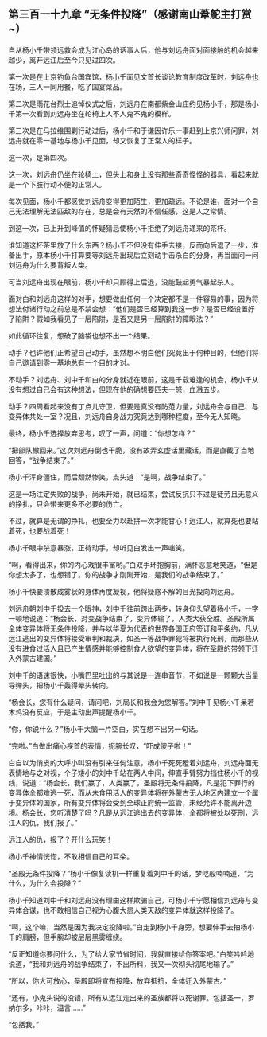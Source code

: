 ## 第三百一十九章 “无条件投降”（感谢南山葦舵主打赏~）
自从杨小千带领远救会成为江心岛的话事人后，他与刘远舟面对面接触的机会越来越少，离开远江后至今只见过四次。

第一次是在上京钓鱼台国宾馆，杨小千面见文首长谈论教育制度改革时，刘远舟也在场，三人一同用餐，吃了国宴菜品。

第二次是雨花台烈士追悼仪式之后，刘远舟在南都紫金山庄约见杨小千，那是杨小千第一次看到刘远舟坐在轮椅上人不人鬼不鬼的模样。

第三次是在马拉维围剿行动过后，杨小千和于谦因许乐一事赶到上京兴师问罪，刘远舟就在零一基地与杨小千见面，却又恢复了正常人的样子。

这一次，是第四次。

这一次，刘远舟仍坐在轮椅上，但头上和身上没有那些奇奇怪怪的器具，看起来就是一个下肢行动不便的正常人。

每次见面，杨小千都感觉刘远舟变得更加陌生，更加疏远。不论是谁，面对一个自己无法理解无法匹敌的存在，总是会有天然的不信任感，这是人之常情。

到这一次，已上升到峰值的怀疑猜忌使杨小千拒绝了刘远舟递来的茶杯。

谁知道这杯茶里放了什么东西？杨小千不但没有伸手去接，反而向后退了一步，准备出手，原本杨小千打算要等刘远舟出现后立刻动手击杀白的分身，再当面问一问刘远舟为什么要背叛人类。

可当刘远舟出现在眼前，杨小千却只顾得上后退，没能鼓起勇气暴起杀人。

面对白和刘远舟这样的对手，想要做出任何一个决定都不是一件容易的事，因为将想法付诸行动之前总是不禁会想：“他们是否已经算到我这一步？是否已经设置好了陷阱？假如我看见了一层陷阱，是否又是另一层陷阱的障眼法？”

如此循环往复，想破了脑袋也想不出一个结果。

动手？也许他们正希望自己动手，虽然想不明白他们究竟出于何种目的，但他们将自己邀请到零一基地总有一个目的才对。

不动手？刘远舟、刘中千和白的分身就近在眼前，这是千载难逢的机会，杨小千从没有想过自己会有这种想法，但现在他的确想要匹夫一怒，血溅五步。

动手？四周看起来没有丁点儿守卫，但要是真没有防范力量，刘远舟会与自己、与变异体共处一室？况且，刘远舟自身战力究竟达到哪种程度，至今无人知晓。

最终，杨小千选择放弃思考，叹了一声，问道：“你想怎样？”

“把部队撤回来。”这次刘远舟倒也干脆，没有故弄玄虚话里藏话，而是直截了当地回答，“战争结束了。”

杨小千浑身僵住，而后颓然惨笑，点头道：“是啊，战争结束了。”

这是一场注定失败的战争，尚未开始，就已结束，尝试反抗只不过是徒劳且无意义的挣扎，只会带来更多不必要的伤亡。

不过，就算是无谓的挣扎，也要全力以赴拼一次才能甘心！远江人，就算死也要站着死，也要战着死！

杨小千眼中杀意暴涨，正待动手，却听见白发出一声嗤笑。

“啊，看得出来，你的内心戏很丰富哟。”白双手环抱胸前，满怀恶意地笑道，“但是你想太多了，也想错了。你的战争才刚刚开始，是我们的战争结束了。”

杨小千快要溃散成雾状的身体再度凝视，他将疑惑不解的目光投向刘远舟。

刘远舟朝刘中千投去一个眼神，刘中千往前跨出两步，转身仰头望着杨小千，一字一顿地说道：“杨会长，对变战争结束了，变异体输了，人类大获全胜。圣殿所属全体变异体将无条件投降，并与以华夏为代表的世界各国正府签订和平条约，凡从远江逃出的变异体将接受审判和裁决，如圣一等战争罪犯将被执行死刑，而那些从没有进食过活人且已产生情感并能够控制食人欲望的变异体，将在圣殿的带领下迁入外蒙古建国。”

刘中千的语速很快，小嘴巴里吐出的与其说是一连串音节，不如说是一颗颗大当量导弹头，把杨小千轰得晕头转向。

“杨会长，您有什么疑问，请问吧，刘局长和我会为您解答。”刘中千见杨小千呆若木鸡没有反应，于是主动出声提醒杨小千。

“你，你说什么？”杨小千大脑一片空白，实在想不出另一句话。

“完啦。”白做出痛心疾首的表情，扼腕长叹，“吓成傻子啦！”

白自以为俏皮的大呼小叫没有引来任何注意，杨小千死死瞪着刘远舟，刘远舟面无表情地与之对视，个子矮小的刘中千站在两人中间，伸直手臂努力挡住杨小千的视线，说道：“杨会长，我们赢了，人类赢了，圣殿将无条件投降，凡是犯下罪行的变异体全都难逃一死，而从未食用活人的变异体将在外蒙古无人地区内建立一个属于变异体的国家，所有变异体将会受到全球正府统一监管，未经允许不能离开边境。杨会长，您听清楚了吗？凡是从远江逃出去的变异体，全都将被处以死刑，远江人的仇，我们报了。”

远江人的仇，报了？开什么玩笑！

杨小千神情恍惚，不敢相信自己的耳朵。

“圣殿无条件投降？”杨小千像复读机一样重复着刘中千的话，梦呓般喃喃道，“为什么，为什么会投降？”

杨小千知道刘中千和刘远舟没有理由这样欺骗自己，可杨小千宁愿相信刘远舟与变异体合谋，也不敢相信自己视为心腹大患人类天敌的变异体就这样投降了。

“啊，这个嘛，当然是因为我决定投降啦。”白走到杨小千身旁，想要伸手去拍杨小千的肩膀，但手腕却被层层黑雾缠绕。

“反正知道你要问什么，为了给大家节省时间，我就直接给你答案吧。”白笑吟吟地说道，“我和刘远舟的战争结束了，不出所料，我又一次彻头彻尾地输了。”

“所以，你大可放心，圣殿即将宣布投降，放弃抵抗，全体迁入外蒙古。”

“还有，小鬼头说的没错，所有从远江走出来的圣族都将以死谢罪。包括圣一，罗纳尔多，咔咔，温言……”

“包括我。”

